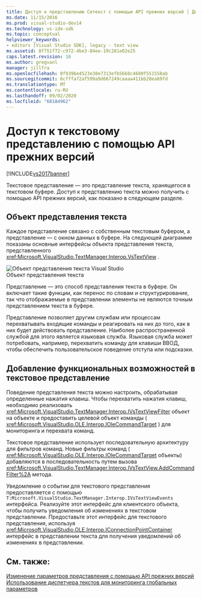 ```yaml
---
title: Доступ к представлению Сетекст с помощью API прежних версий | Документация Майкрософт
ms.date: 11/15/2016
ms.prod: visual-studio-dev14
ms.technology: vs-ide-sdk
ms.topic: conceptual
helpviewer_keywords:
- editors [Visual Studio SDK], legacy - text view
ms.assetid: 8f751f72-c972-4be3-84ee-19c281e02e25
caps.latest.revision: 16
ms.author: gregvanl
manager: jillfra
ms.openlocfilehash: 8f9396e4523e38e7313efb5668c4680f551558ab
ms.sourcegitcommit: 6cfffa72af599a9d667249caaaa411bb28ea69fd
ms.translationtype: MT
ms.contentlocale: ru-RU
ms.lasthandoff: 09/02/2020
ms.locfileid: "68184962"
---
```

# <a name="accessing-thetext-view-by-using-the-legacy-api"></a>Доступ к текстовому представлению с помощью API прежних версий
[!INCLUDE[vs2017banner](../includes/vs2017banner.md)]

Текстовое представление — это представление текста, хранящегося в текстовом буфере. Доступ к представлению текста можно получить с помощью API прежних версий, как показано в следующем разделе.  
  
## <a name="text-view-object"></a>Объект представления текста  
 Каждое представление связано с собственным текстовым буфером, а представление — с окном данных в буфере. На следующей диаграмме показаны основные интерфейсы объекта представления текста, представленного <xref:Microsoft.VisualStudio.TextManager.Interop.VsTextView> .  
  
 ![Объект представления текста Visual Studio](../extensibility/media/vstextview.gif "встекствиев")  
Объект представления текста  
  
 Представление — это способ представления текста в буфере. Он включает такие функции, как перенос по словам и структурирование, так что отображаемые в представлении элементы не являются точным представлением текста в буфере.  
  
 Представление позволяет другим службам или процессам перехватывать входящие команды и реагировать на них до того, как в них будет действовать представление. Наиболее распространенной службой для этого является языковая служба. Языковая служба может потребовать, например, перехватить команду для клавиши ВВОД, чтобы обеспечить пользовательское поведение отступа или подсказки.  
  
## <a name="adding-functionality-to-the-text-view"></a>Добавление функциональных возможностей в текстовое представление  
 Поведение представления текста можно настроить, обрабатывая определенные нажатия клавиш. Чтобы перехватить нажатия клавиш, необходимо реализовать <xref:Microsoft.VisualStudio.TextManager.Interop.IVsTextViewFilter> объект на объекте и предоставить целевой объект команды ( <xref:Microsoft.VisualStudio.OLE.Interop.IOleCommandTarget> ) для мониторинга и перехвата команд.  
  
 Текстовое представление использует последовательную архитектуру для фильтров команд. Новые фильтры команд ( <xref:Microsoft.VisualStudio.OLE.Interop.IOleCommandTarget> объекты) добавляются в последовательность путем вызова <xref:Microsoft.VisualStudio.TextManager.Interop.IVsTextView.AddCommandFilter%2A> метода.  
  
 Уведомление о событии для текстового представления предоставляется с помощью `T:Microsoft.VisualStudio.TextManager.Interop.IVsTextViewEvents` интерфейса. Реализуйте этот интерфейс для клиентского объекта, чтобы получить уведомления об изменениях в текстовом представлении. Предоставьте этот интерфейс для текстового представления, используя <xref:Microsoft.VisualStudio.OLE.Interop.IConnectionPointContainer> интерфейс в представлении текста для получения уведомлений об изменениях в представлении.  
  
## <a name="see-also"></a>См. также:  
 [Изменение параметров представления с помощью API прежних версий](../extensibility/changing-view-settings-by-using-the-legacy-api.md)   
 [Использование диспетчера текстов для мониторинга глобальных параметров](../extensibility/using-the-text-manager-to-monitor-global-settings.md)
